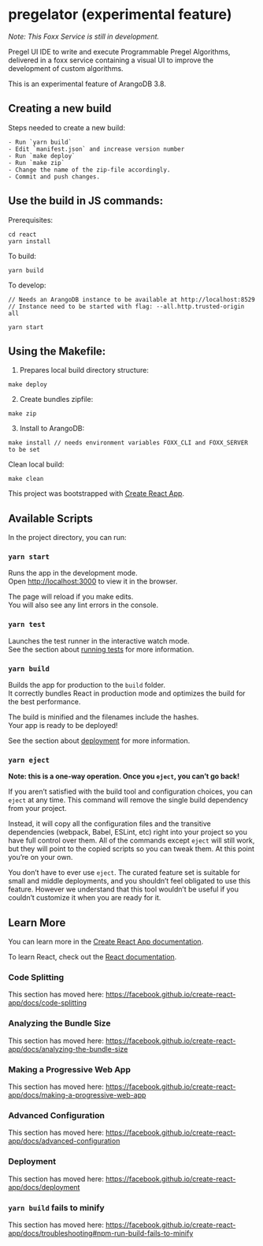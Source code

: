 # pregelator (experimental feature)

_Note: This Foxx Service is still in development._

Pregel UI IDE to write and execute Programmable Pregel Algorithms,
delivered in a foxx service containing a visual UI to improve the 
development of custom algorithms.

This is an experimental feature of ArangoDB 3.8.

## Creating a new build

Steps needed to create a new build:
```
- Run `yarn build`
- Edit `manifest.json` and increase version number
- Run `make deploy`
- Run `make zip`
- Change the name of the zip-file accordingly.
- Commit and push changes.
```

## Use the build in JS commands:

Prerequisites:
```
cd react
yarn install
```

To build:
```
yarn build
```

To develop:
```
// Needs an ArangoDB instance to be available at http://localhost:8529
// Instance need to be started with flag: --all.http.trusted-origin all 

yarn start
```

## Using the Makefile:

1. Prepares local build directory structure:
```
make deploy
```

2. Create bundles zipfile:
```
make zip
```

3. Install to ArangoDB:
```
make install // needs environment variables FOXX_CLI and FOXX_SERVER to be set
```

Clean local build:
```
make clean
```

This project was bootstrapped with [Create React App](https://github.com/facebook/create-react-app).

## Available Scripts

In the project directory, you can run:

### `yarn start`

Runs the app in the development mode.<br />
Open [http://localhost:3000](http://localhost:3000) to view it in the browser.

The page will reload if you make edits.<br />
You will also see any lint errors in the console.

### `yarn test`

Launches the test runner in the interactive watch mode.<br />
See the section about [running tests](https://facebook.github.io/create-react-app/docs/running-tests) for more information.

### `yarn build`

Builds the app for production to the `build` folder.<br />
It correctly bundles React in production mode and optimizes the build for the best performance.

The build is minified and the filenames include the hashes.<br />
Your app is ready to be deployed!

See the section about [deployment](https://facebook.github.io/create-react-app/docs/deployment) for more information.

### `yarn eject`

**Note: this is a one-way operation. Once you `eject`, you can’t go back!**

If you aren’t satisfied with the build tool and configuration choices, you can `eject` at any time. This command will remove the single build dependency from your project.

Instead, it will copy all the configuration files and the transitive dependencies (webpack, Babel, ESLint, etc) right into your project so you have full control over them. All of the commands except `eject` will still work, but they will point to the copied scripts so you can tweak them. At this point you’re on your own.

You don’t have to ever use `eject`. The curated feature set is suitable for small and middle deployments, and you shouldn’t feel obligated to use this feature. However we understand that this tool wouldn’t be useful if you couldn’t customize it when you are ready for it.

## Learn More

You can learn more in the [Create React App documentation](https://facebook.github.io/create-react-app/docs/getting-started).

To learn React, check out the [React documentation](https://reactjs.org/).

### Code Splitting

This section has moved here: https://facebook.github.io/create-react-app/docs/code-splitting

### Analyzing the Bundle Size

This section has moved here: https://facebook.github.io/create-react-app/docs/analyzing-the-bundle-size

### Making a Progressive Web App

This section has moved here: https://facebook.github.io/create-react-app/docs/making-a-progressive-web-app

### Advanced Configuration

This section has moved here: https://facebook.github.io/create-react-app/docs/advanced-configuration

### Deployment

This section has moved here: https://facebook.github.io/create-react-app/docs/deployment

### `yarn build` fails to minify

This section has moved here: https://facebook.github.io/create-react-app/docs/troubleshooting#npm-run-build-fails-to-minify
